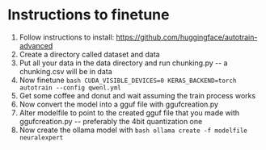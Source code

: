 # Instructions to finetune
1. Follow instructions to install: https://github.com/huggingface/autotrain-advanced
2. Create a directory called dataset and data
3. Put all your data in the data directory and run chunking.py -- a chunking.csv will be in data
4. Now finetune ```bash CUDA_VISIBLE_DEVICES=0 KERAS_BACKEND=torch autotrain --config qwenl.yml``` 
5. Get some coffee and donut and wait assuming the train process works
6. Now convert the model into a gguf file with ggufcreation.py
7. Alter modelfile to point to the created gguf file that you made with ggufcreation.py -- preferably the 4bit quantization one
8. Now create the ollama model with ```bash ollama create -f modelfile neuralexpert  ```

